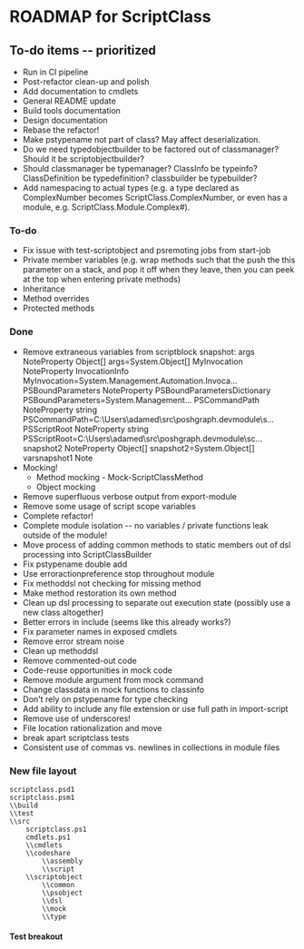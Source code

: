 # ROADMAP for ScriptClass

## To-do items -- prioritized
* Run in CI pipeline
* Post-refactor clean-up and polish
* Add documentation to cmdlets
* General README update
* Build tools documentation
* Design documentation
* Rebase the refactor!
* Make pstypename not part of class? May affect deserialization.
* Do we need typedobjectbuilder to be factored out of classmanager? Should it be scriptobjectbuilder?
* Should classmanager be typemanager? ClassInfo be typeinfo? ClassDefinition be typedefinition? classbuilder be typebuilder?
* Add namespacing to actual types (e.g. a type declared as ComplexNumber becomes ScriptClass.ComplexNumber, or even has a module, e.g. ScriptClass.Module.Complex#).


### To-do
* Fix issue with test-scriptobject and psremoting jobs from start-job
* Private member variables (e.g. wrap methods such that the push the this parameter on a stack, and pop it off when they leave, then you can peek at the top when entering private methods)
* Inheritance
* Method overrides
* Protected methods

### Done
* Remove extraneous variables from scriptblock snapshot:
  args                        NoteProperty   Object[] args=System.Object[]
  MyInvocation                NoteProperty   InvocationInfo MyInvocation=System.Management.Automation.Invoca...
  PSBoundParameters           NoteProperty   PSBoundParametersDictionary PSBoundParameters=System.Management...
  PSCommandPath               NoteProperty   string PSCommandPath=C:\Users\adamed\src\poshgraph\.devmodule\s...
  PSScriptRoot                NoteProperty   string PSScriptRoot=C:\Users\adamed\src\poshgraph\.devmodule\sc...
  snapshot2                   NoteProperty   Object[] snapshot2=System.Object[]
  varsnapshot1                Note
* Mocking!
  * Method mocking - Mock-ScriptClassMethod
  * Object mocking
* Remove superfluous verbose output from export-module
* Remove some usage of script scope variables
* Complete refactor!
* Complete module isolation -- no variables / private functions leak outside of the module!
* Move process of adding common methods to static members out of dsl processing into ScriptClassBuilder
* Fix pstypename double add
* Use erroractionpreference stop throughout module
* Fix methoddsl not checking for missing method
* Make method restoration its own method
* Clean up dsl processing to separate out execution state (possibly use a new class altogether)
* Better errors in include (seems like this already works?)
* Fix parameter names in exposed cmdlets
* Remove error stream noise
* Clean up methoddsl
* Remove commented-out code
* Code-reuse opportunities in mock code
* Remove module argument from mock command
* Change classdata in mock functions to classinfo
* Don't rely on pstypename for type checking
* Add ability to include any file extension or use full path in import-script
* Remove use of underscores!
* File location rationalization and move
* break apart scriptclass tests
* Consistent use of commas vs. newlines in collections in module files

### New file layout

    scriptclass.psd1
    scriptclass.psm1
    \\build
    \\test
    \\src
        scriptclass.ps1
        cmdlets.ps1
        \\cmdlets
        \\codeshare
            \\assembly
            \\script
        \\scriptobject
            \\common
            \\psobject
            \\dsl
            \\mock
            \\type


#### Test breakout

